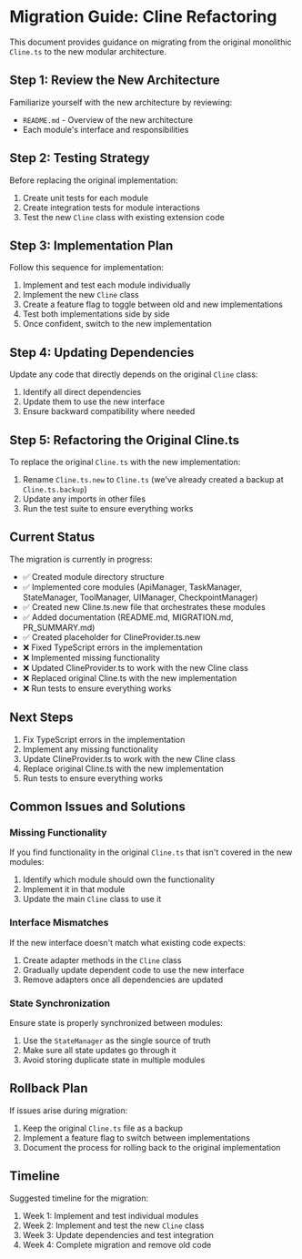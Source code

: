 # Migration Guide: Cline Refactoring

This document provides guidance on migrating from the original monolithic `Cline.ts` to the new modular architecture.

## Step 1: Review the New Architecture

Familiarize yourself with the new architecture by reviewing:
- `README.md` - Overview of the new architecture
- Each module's interface and responsibilities

## Step 2: Testing Strategy

Before replacing the original implementation:

1. Create unit tests for each module
2. Create integration tests for module interactions
3. Test the new `Cline` class with existing extension code

## Step 3: Implementation Plan

Follow this sequence for implementation:

1. Implement and test each module individually
2. Implement the new `Cline` class
3. Create a feature flag to toggle between old and new implementations
4. Test both implementations side by side
5. Once confident, switch to the new implementation

## Step 4: Updating Dependencies

Update any code that directly depends on the original `Cline` class:

1. Identify all direct dependencies
2. Update them to use the new interface
3. Ensure backward compatibility where needed

## Step 5: Refactoring the Original Cline.ts

To replace the original `Cline.ts` with the new implementation:

1. Rename `Cline.ts.new` to `Cline.ts` (we've already created a backup at `Cline.ts.backup`)
2. Update any imports in other files
3. Run the test suite to ensure everything works

## Current Status

The migration is currently in progress:

- ✅ Created module directory structure
- ✅ Implemented core modules (ApiManager, TaskManager, StateManager, ToolManager, UIManager, CheckpointManager)
- ✅ Created new Cline.ts.new file that orchestrates these modules
- ✅ Added documentation (README.md, MIGRATION.md, PR_SUMMARY.md)
- ✅ Created placeholder for ClineProvider.ts.new
- ❌ Fixed TypeScript errors in the implementation
- ❌ Implemented missing functionality
- ❌ Updated ClineProvider.ts to work with the new Cline class
- ❌ Replaced original Cline.ts with the new implementation
- ❌ Run tests to ensure everything works

## Next Steps

1. Fix TypeScript errors in the implementation
2. Implement any missing functionality
3. Update ClineProvider.ts to work with the new Cline class
4. Replace original Cline.ts with the new implementation
5. Run tests to ensure everything works

## Common Issues and Solutions

### Missing Functionality

If you find functionality in the original `Cline.ts` that isn't covered in the new modules:

1. Identify which module should own the functionality
2. Implement it in that module
3. Update the main `Cline` class to use it

### Interface Mismatches

If the new interface doesn't match what existing code expects:

1. Create adapter methods in the `Cline` class
2. Gradually update dependent code to use the new interface
3. Remove adapters once all dependencies are updated

### State Synchronization

Ensure state is properly synchronized between modules:

1. Use the `StateManager` as the single source of truth
2. Make sure all state updates go through it
3. Avoid storing duplicate state in multiple modules

## Rollback Plan

If issues arise during migration:

1. Keep the original `Cline.ts` file as a backup
2. Implement a feature flag to switch between implementations
3. Document the process for rolling back to the original implementation

## Timeline

Suggested timeline for the migration:

1. Week 1: Implement and test individual modules
2. Week 2: Implement and test the new `Cline` class
3. Week 3: Update dependencies and test integration
4. Week 4: Complete migration and remove old code
